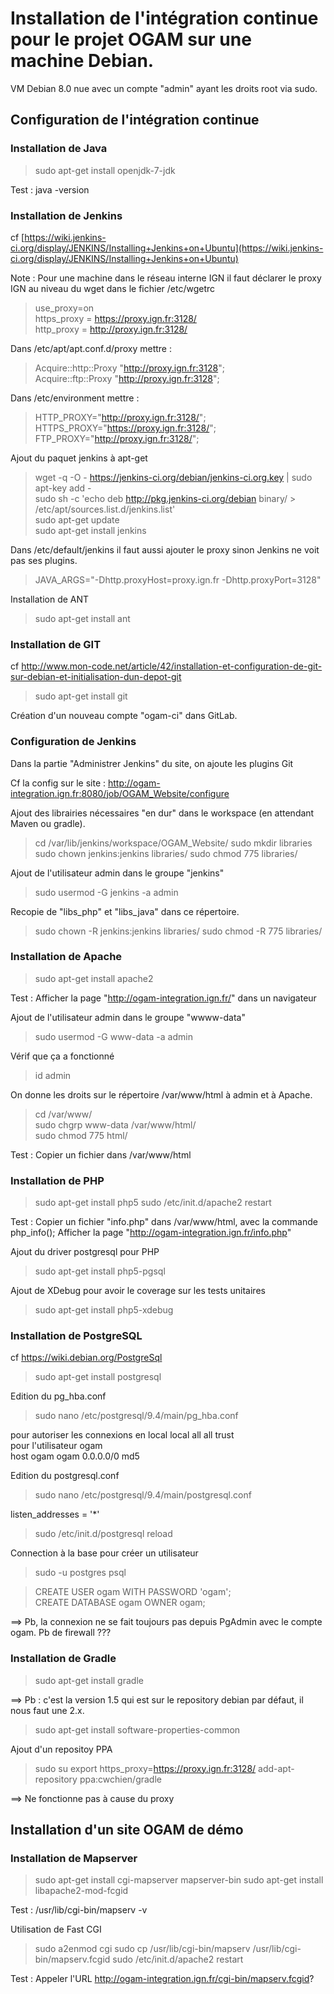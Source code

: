 # Installation de l'intégration continue pour le projet OGAM sur une machine Debian.

VM Debian 8.0 nue avec un compte "admin" ayant les droits root via sudo.

## Configuration de l'intégration continue

### Installation de Java

> sudo apt-get install openjdk-7-jdk

Test : java -version

### Installation de Jenkins

cf [https://wiki.jenkins-ci.org/display/JENKINS/Installing+Jenkins+on+Ubuntu](https://wiki.jenkins-ci.org/display/JENKINS/Installing+Jenkins+on+Ubuntu)

Note :
Pour une machine dans le réseau interne IGN il faut déclarer le proxy IGN au niveau du wget 
dans le fichier /etc/wgetrc 

> use_proxy=on	
> https_proxy = https://proxy.ign.fr:3128/   
> http_proxy = http://proxy.ign.fr:3128/	

Dans /etc/apt/apt.conf.d/proxy mettre : 

> Acquire::http::Proxy "http://proxy.ign.fr:3128";	
> Acquire::ftp::Proxy "http://proxy.ign.fr:3128";	
	
Dans /etc/environment mettre :
> HTTP_PROXY="http://proxy.ign.fr:3128/";	
> HTTPS_PROXY="https://proxy.ign.fr:3128/";		
> FTP_PROXY="http://proxy.ign.fr:3128/";	

Ajout du paquet jenkins à apt-get

> wget -q -O - https://jenkins-ci.org/debian/jenkins-ci.org.key | sudo apt-key add -	
> sudo sh -c 'echo deb http://pkg.jenkins-ci.org/debian binary/ > /etc/apt/sources.list.d/jenkins.list'		
> sudo apt-get update	
> sudo apt-get install jenkins	


Dans /etc/default/jenkins il faut aussi ajouter le proxy sinon Jenkins ne voit pas ses plugins.

> JAVA_ARGS="-Dhttp.proxyHost=proxy.ign.fr -Dhttp.proxyPort=3128"


Installation de ANT

> sudo apt-get install ant

	
### Installation de GIT

cf http://www.mon-code.net/article/42/installation-et-configuration-de-git-sur-debian-et-initialisation-dun-depot-git

> sudo apt-get install git

Création d'un nouveau compte "ogam-ci" dans GitLab.




### Configuration de Jenkins

Dans la partie "Administrer Jenkins" du site, on ajoute les plugins Git 

Cf la config sur le site : http://ogam-integration.ign.fr:8080/job/OGAM_Website/configure



Ajout des librairies nécessaires "en dur" dans le workspace (en attendant Maven ou gradle).

> cd /var/lib/jenkins/workspace/OGAM_Website/
> sudo mkdir libraries
> sudo chown jenkins:jenkins libraries/
> sudo chmod 775 libraries/

Ajout de l'utilisateur admin dans le groupe "jenkins"
> sudo usermod -G jenkins -a admin

Recopie de "libs_php" et "libs_java" dans ce répertoire.

> sudo chown -R jenkins:jenkins libraries/
> sudo chmod -R 775 libraries/


	
	
### Installation de Apache

> sudo apt-get install apache2

Test : Afficher la page "http://ogam-integration.ign.fr/" dans un navigateur

Ajout de l'utilisateur admin dans le groupe "wwww-data"
> sudo usermod -G www-data -a admin

Vérif que ça a fonctionné
> id admin

On donne les droits sur le répertoire /var/www/html à admin et à Apache.
> cd /var/www/	
> sudo chgrp www-data /var/www/html/	
> sudo chmod 775 html/	

Test : Copier un fichier dans /var/www/html

### Installation de PHP

> sudo apt-get install php5	
> sudo /etc/init.d/apache2 restart	

Test : 
Copier un fichier "info.php" dans /var/www/html, avec la commande php_info();
Afficher la page "http://ogam-integration.ign.fr/info.php"

Ajout du driver postgresql pour PHP

> sudo apt-get install php5-pgsql

Ajout de XDebug pour avoir le coverage sur les tests unitaires

> sudo apt-get install php5-xdebug

### Installation de PostgreSQL

cf https://wiki.debian.org/PostgreSql

> sudo apt-get install postgresql


Edition du pg_hba.conf
> sudo nano /etc/postgresql/9.4/main/pg_hba.conf

pour autoriser les connexions en local
local   all             all                                  trust	
pour l'utilisateur ogam 	
host    ogam     ogam                   0.0.0.0/0       md5	


Edition du postgresql.conf
> sudo nano /etc/postgresql/9.4/main/postgresql.conf	

listen_addresses = '*' 

> sudo /etc/init.d/postgresql reload	


Connection à la base pour créer un utilisateur
> sudo -u postgres psql	

> CREATE USER ogam WITH PASSWORD 'ogam';	
> CREATE DATABASE ogam OWNER ogam;	


==> Pb, la connexion ne se fait toujours pas depuis PgAdmin avec le compte ogam. Pb de firewall ???



### Installation de Gradle

> sudo apt-get install gradle

==> Pb : c'est la version 1.5 qui est sur le repository debian par défaut, il nous faut une 2.x.

> sudo apt-get install software-properties-common


Ajout d'un repositoy PPA
> sudo su
> export https_proxy=https://proxy.ign.fr:3128/
> add-apt-repository ppa:cwchien/gradle

==> Ne fonctionne pas à cause du proxy


## Installation d'un site OGAM de démo



### Installation de Mapserver

> sudo apt-get install cgi-mapserver mapserver-bin
> sudo apt-get install libapache2-mod-fcgid

Test : /usr/lib/cgi-bin/mapserv -v

Utilisation de Fast CGI
> sudo a2enmod cgi
> sudo cp /usr/lib/cgi-bin/mapserv /usr/lib/cgi-bin/mapserv.fcgid
> sudo /etc/init.d/apache2 restart

Test : Appeler l'URL http://ogam-integration.ign.fr/cgi-bin/mapserv.fcgid?
